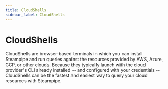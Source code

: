 ```yaml
---
title: CloudShells
sidebar_label: CloudShells
---
```


# CloudShells

CloudShells are browser-based terminals in which you can install Steampipe and run queries against the resources provided by AWS, Azure, GCP, or other clouds. Because they typically launch with the cloud provider's CLI already installed -- and configured with your credentials -- CloudShells can be the fastest and easiest way to query your cloud resources with Steampipe.
